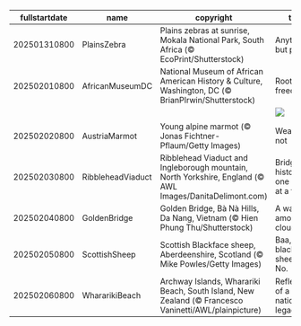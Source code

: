 |fullstartdate|name|copyright|title|image|
|--|--|--|--|--|
202501310800|PlainsZebra|Plains zebras at sunrise, Mokala National Park, South Africa (© EcoPrint/Shutterstock)|Anything but plain|![](/en-US/2025/02/202501310800PlainsZebra.jpg)|
202502010800|AfricanMuseumDC|National Museum of African American History & Culture, Washington, DC (© BrianPIrwin/Shutterstock)|Roots of freedom|![](/en-US/2025/02/202502010800AfricanMuseumDC.jpg)|
||||![](/en-US/2025/02/.jpg)|
202502020800|AustriaMarmot|Young alpine marmot (© Jonas Fichtner-Pflaum/Getty Images)|Weather or not|![](/en-US/2025/02/202502020800AustriaMarmot.jpg)|
202502030800|RibbleheadViaduct|Ribblehead Viaduct and Ingleborough mountain, North Yorkshire, England (© AWL Images/DanitaDelimont.com)|Bridging history, one arch at a time|![](/en-US/2025/02/202502030800RibbleheadViaduct.jpg)|
202502040800|GoldenBridge|Golden Bridge, Bà Nà Hills, Da Nang, Vietnam (© Hien Phung Thu/Shutterstock)|A walk among the clouds|![](/en-US/2025/02/202502040800GoldenBridge.jpg)|
202502050800|ScottishSheep|Scottish Blackface sheep, Aberdeenshire, Scotland  (© Mike Powles/Getty Images)|Baa, baa, black sheep? No.|![](/en-US/2025/02/202502050800ScottishSheep.jpg)|
202502060800|WhararikiBeach|Archway Islands, Wharariki Beach, South Island, New Zealand (© Francesco Vaninetti/AWL/plainpicture)|Reflections of a nation's legacy|![](/en-US/2025/02/202502060800WhararikiBeach.jpg)|
